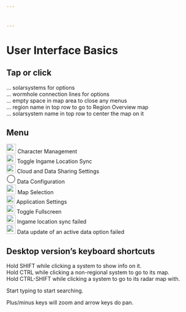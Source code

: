 ```yaml
---


---
```


<h1 id="user-interface-basics">User Interface Basics</h1>
<h2 id="tap-or-click">Tap or click</h2>
<p>… solarsystems for options<br>
… wormhole connection lines for options<br>
… empty space in map area to close any menus<br>
… region name in top row to go to Region Overview map<br>
… solarsystem name in top row to center the map on it</p>
<h2 id="menu">Menu</h2>
<p><img src="https://raw.githubusercontent.com/Risingson/eedocs/master/images/User-100_26_100_off.png" width="25" height="25"> Character Management<br>
<img src="https://raw.githubusercontent.com/Risingson/eedocs/master/images/Marker-100_off.png" width="24" height="23"> Toggle Ingame Location Sync<br>
<img src="https://raw.githubusercontent.com/Risingson/eedocs/master/images/Share-100_off.png" width="24" height="23"> Cloud and Data Sharing Settings<br>
<img src="/images/Node-100_off.png" width="24" height="24"> Data Configuration<br>
<img src="https://raw.githubusercontent.com/Risingson/eedocs/master/images/Map-100_off.png" width="25" height="25"> Map Selection<br>
<img src="https://raw.githubusercontent.com/Risingson/eedocs/master/images/Settings-100_off.png" width="22" height="22"> Application Settings<br>
<img src="https://raw.githubusercontent.com/Risingson/eedocs/master/images/Fullscreen-100_off.png" width="23" height="23"> Toggle Fullscreen<br>
<img src="https://raw.githubusercontent.com/Risingson/eedocs/master/images/Marker-100_fail.png" width="24" height="23"> Ingame location sync failed<br>
<img src="https://raw.githubusercontent.com/Risingson/eedocs/master/images/NodeRed-100_on.png" width="24" height="24" border="0"> Data update of an active data option failed</p>
<h2 id="desktop-versions-keyboard-shortcuts">Desktop version’s keyboard shortcuts</h2>
<p>Hold SHIFT while clicking a system to show info on it.<br>
Hold CTRL while clicking a non-regional system to go to its map.<br>
Hold CTRL-SHIFT while clicking a system to go to its radar map with.</p>
<p>Start typing to start searching.</p>
<p>Plus/minus keys will zoom and arrow keys do pan.</p>


